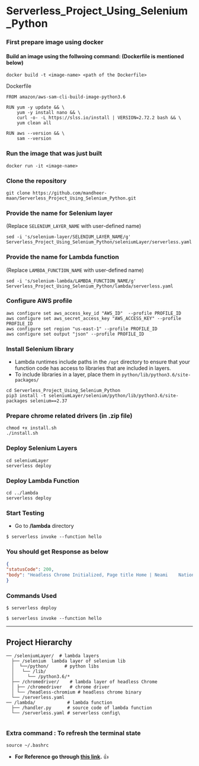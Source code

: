 # Serverless_Project_Using_Selenium_Python

###  First prepare image using docker
####  Build an image using the follwoing command: (Dockerfile is mentioned below)
```
docker build -t <image-name> <path of the Dockerfile>
```

Dockerfile
```
FROM amazon/aws-sam-cli-build-image-python3.6

RUN yum -y update && \
    yum -y install nano && \
    curl -o- -L https://slss.io/install | VERSION=2.72.2 bash && \
    yum clean all

RUN aws --version && \
    sam --version
```   

###  Run the image that was just built
```
docker run -it <image-name>
```
### Clone the repository

``` 
git clone https://github.com/mandheer-maan/Serverless_Project_Using_Selenium_Python.git
```

### Provide the name for Selenium layer 
(Replace ```SELENIUM_LAYER_NAME``` with user-defined name)
```
sed -i 's/selenium-layer/SELENIUM_LAYER_NAME/g' Serverless_Project_Using_Selenium_Python/seleniumLayer/serverless.yaml
```

### Provide the name for Lambda function 
(Replace ```LAMBDA_FUNCTION_NAME``` with user-defined name)
```
sed -i 's/selenium-lambda/LAMBDA_FUNCTION_NAME/g' Serverless_Project_Using_Selenium_Python/lambda/serverless.yaml
```

### Configure AWS profile
```
aws configure set aws_access_key_id "AWS_ID"  --profile PROFILE_ID
aws configure set aws_secret_access_key "AWS_ACCESS_KEY" --profile PROFILE_ID
aws configure set region "us-east-1" --profile PROFILE_ID
aws configure set output "json" --profile PROFILE_ID
```

### Install Selenium library
 - Lambda runtimes include paths in the ```/opt``` directory to ensure that your function code has access to libraries that are included in layers.
 - To include libraries in a layer, place them in ```python/lib/python3.6/site-packages/```

```
cd Serverless_Project_Using_Selenium_Python
pip3 install -t seleniumLayer/selenium/python/lib/python3.6/site-packages selenium==2.37
```

### Prepare chrome related drivers (in .zip file)
```
chmod +x install.sh
./install.sh
```

### Deploy Selenium Layers
```
cd seleniumLayer
serverless deploy 
```


### Deploy Lambda Function
```
cd ../lambda
serverless deploy 
```

### Start Testing
   - Go to **/lambda** directory  

```
$ serverless invoke --function hello
```

### You should get Response as below

``` json
{
"statusCode": 200,
"body": "Headless Chrome Initialized, Page title Home | Neami    National"
}
```
### Commands Used

```
$ serverless deploy  

$ serverless invoke --function hello
```
---  



## Project Hierarchy
```
── /seleniumLayer/  # lambda layers
  ├── /selenium  lambda layer of selenium lib
  │  └──/python/      # python libs
  │   └── /lib/    
  │     └── /python3.6/*    
  ├── /chromedriver/    # lambda layer of headless Chrome 
  │ ├── /chromedriver   # chrome driver
  │ └── /headless-chromium # headless chrome binary
  └── /serverless.yaml     
── /lambda/            # lambda function
  ├── /handler.py      # source code of lambda function 
  └── /serverless.yaml # serverless config\
  
  ```
  
  ### Extra command : To refresh the terminal state
  ```
  source ~/.bashrc
  ```
- **For Reference go through [this link](https://github.com/yai333/Selenium-UI-testing-with-AWS-Lambda-Layers).** :thumbsup:
